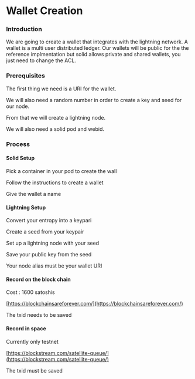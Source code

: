 # Wallet Creation

### Introduction

We are going to create a wallet that integrates with the lightning network.  A wallet is a multi user distributed ledger.  Our wallets will be public for the the reference implmentation but solid allows private and shared wallets, you just need to change the ACL.

### Prerequisites

The first thing we need is a URI for the wallet.

We will also need a random number in order to create a key and seed for our node.

From that we will create a lightning node.

We will also need a solid pod and webid.

### Process

#### Solid Setup

Pick a container in your pod to create the wall

Follow the instructions to create a wallet

Give the wallet a name

#### Lightning Setup

Convert your entropy into a keypari

Create a seed from your keypair

Set up a lightning node with your seed

Save your public key from the seed

Your node alias must be your wallet URI

#### Record on the block chain

Cost : 1600 satoshis

[https://blockchainsareforever.com/](https://blockchainsareforever.com/)

The txid needs to be saved

#### Record in space

Currently only testnet

[https://blockstream.com/satellite-queue/](https://blockstream.com/satellite-queue/)   

The txid must be saved





